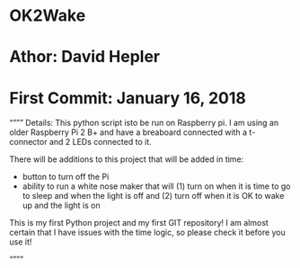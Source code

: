 # OK2Wake
# Athor: David Hepler
# First Commit: January 16, 2018
“””” 
Details: This python script isto be run on Raspberry pi. I am using an older Raspberry Pi 2 B+ and have a breaboard connected with a t-connector and 2 LEDs connected to it.

There will be additions to this project that will be added in time: 
- button to turn off the Pi
- ability to run a white nose maker that will (1) turn on when it is time to go to sleep and when the light is off and (2) turn off when it is OK to wake up and the light is on 

This is my first Python project and my first GIT repository!
I am almost certain that I have issues with the time logic, so please check it before you use it!

“””” 
